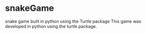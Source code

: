 # snakeGame
snake game built in python using the Turtle package
This game was developed in python using the turtle package.
